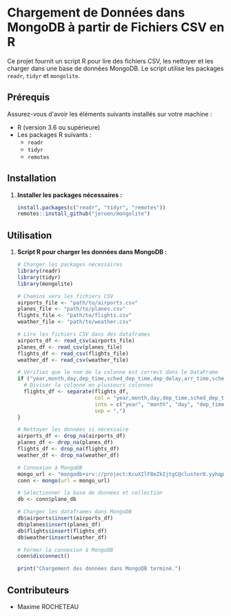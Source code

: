 # Chargement de Données dans MongoDB à partir de Fichiers CSV en R

Ce projet fournit un script R pour lire des fichiers CSV, les nettoyer et les charger dans une base de données MongoDB. Le script utilise les packages `readr`, `tidyr` et `mongolite`.

## Prérequis

Assurez-vous d'avoir les éléments suivants installés sur votre machine :

- R (version 3.6 ou supérieure)
- Les packages R suivants :
  - `readr`
  - `tidyr`
  - `remotes`

## Installation

1. **Installer les packages nécessaires :**

    ```r
    install.packages(c("readr", "tidyr", "remotes"))
    remotes::install_github("jeroen/mongolite")
    ```

## Utilisation

1. **Script R pour charger les données dans MongoDB :**

    ```r
    # Charger les packages nécessaires
    library(readr)
    library(tidyr)
    library(mongolite)

    # Chemins vers les fichiers CSV
    airports_file <- "path/to/airports.csv"
    planes_file <- "path/to/planes.csv"
    flights_file <- "path/to/flights.csv"
    weather_file <- "path/to/weather.csv"

    # Lire les fichiers CSV dans des dataframes
    airports_df <- read_csv(airports_file)
    planes_df <- read_csv(planes_file)
    flights_df <- read_csv(flights_file)
    weather_df <- read_csv(weather_file)

    # Vérifiez que le nom de la colonne est correct dans le DataFrame
    if ("year,month,day,dep_time,sched_dep_time,dep_delay,arr_time,sched_arr_time,arr_delay,carrier,flight,tailnum,origin,dest,air_time,distance,hour,minute,time_hour" %in% colnames(flights_df)) {
      # Diviser la colonne en plusieurs colonnes
      flights_df <- separate(flights_df, 
                             col = "year,month,day,dep_time,sched_dep_time,dep_delay,arr_time,sched_arr_time,arr_delay,carrier,flight,tailnum,origin,dest,air_time,distance,hour,minute,time_hour", 
                             into = c("year", "month", "day", "dep_time", "sched_dep_time", "dep_delay", "arr_time", "sched_arr_time", "arr_delay", "carrier", "flight", "tailnum", "origin", "dest", "air_time", "distance", "hour", "minute", "time_hour"), 
                             sep = ",")
    }

    # Nettoyer les données si nécessaire
    airports_df <- drop_na(airports_df)
    planes_df <- drop_na(planes_df)
    flights_df <- drop_na(flights_df)
    weather_df <- drop_na(weather_df)

    # Connexion à MongoDB
    mongo_url <- "mongodb+srv://project:KcuXIlF8eZkIjtgC@cluster0.yyhqpxq.mongodb.net/?retryWrites=true&w=majority&appName=Cluster0"
    conn <- mongo(url = mongo_url)

    # Sélectionner la base de données et collection
    db <- conn$plane_db

    # Charger les dataframes dans MongoDB
    db$airports$insert(airports_df)
    db$planes$insert(planes_df)
    db$flights$insert(flights_df)
    db$weather$insert(weather_df)

    # Fermer la connexion à MongoDB
    conn$disconnect()

    print("Chargement des données dans MongoDB terminé.")
    ```

## Contributeurs

- Maxime ROCHETEAU

